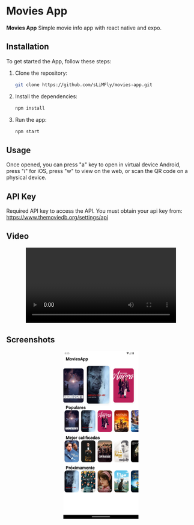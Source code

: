 # Movies App

**Movies App** Simple movie info app with react native and expo.

## Installation

To get started the App, follow these steps:

1. Clone the repository:
   ```bash
   git clone https://github.com/sLiMFly/movies-app.git
   ```
2. Install the dependencies:
   ```bash
   npm install
   ```
3. Run the app:
   ```bash
   npm start
   ```

## Usage

Once opened, you can press "a" key to open in virtual device Android, press "i" for iOS, press "w" to view on the web, or scan the QR code on a physical device.

## API Key

Required API key to access the API.
You must obtain your api key from: https://www.themoviedb.org/settings/api

## Video

<div align="center">
  <video src="https://github.com/user-attachments/assets/1fae393c-ecee-4f33-942c-d1c0a1a52d8e" width="400" />
</div>

## Screenshots

<div align="center">
    <img src="./assets/screenshots/movies-app1.png" alt="Navigation App Screenshot" width="200"/>
</div>
